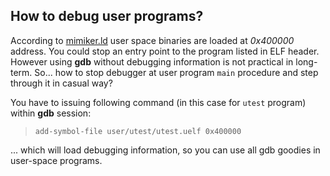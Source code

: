 How to debug user programs?
---

According to [mimiker.ld](https://github.com/cahirwpz/mimiker/blob/master/user/libmimiker/extra/mimiker.ld)
user space binaries are loaded at *0x400000* address. You could stop an entry
point to the program listed in ELF header. However using **gdb** without
debugging information is not practical in long-term. So... how to stop debugger
at user program `main` procedure and step through it in casual way?

You have to issuing following command (in this case for `utest` program) within
**gdb** session:

> `add-symbol-file user/utest/utest.uelf 0x400000`

... which will load debugging information, so you can use all gdb goodies in
user-space programs.
